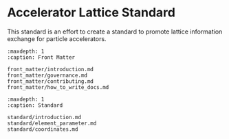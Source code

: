 # Accelerator Lattice Standard

This standard is an effort to create a standard to promote lattice information exchange for particle accelerators.

```{toctree}
:maxdepth: 1
:caption: Front Matter

front_matter/introduction.md
front_matter/governance.md
front_matter/contributing.md
front_matter/how_to_write_docs.md
```

```{toctree}
:maxdepth: 1
:caption: Standard

standard/introduction.md
standard/element_parameter.md
standard/coordinates.md
```
